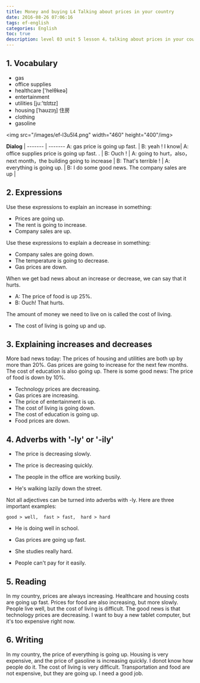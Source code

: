 ```yaml
---
title: Money and buying L4 Talking about prices in your country 
date: 2016-08-26 07:06:16
tags: ef-english
categories: English
toc: true
description: level 03 unit 5 lesson 4，talking about prices in your country
---
```


## 1. Vocabulary

- gas
- office supplies
- healthcare  ['helθkeə] 
- entertainment
- utilities  [juː'tɪlɪtɪz]
- housing [ˈhaʊzɪŋ] 住房
- clothing
- gasoline

<img src="/images/ef-l3u5l4.png" width="460" height="400"/img>

**Dialog** |
------- | -------
A: gas price is going up fast. |
B: yeah ! I know|
A: office supplies price is going up fast. . |
B: Ouch ! |
A: going to hurt，also，next month，the building going to increase |
B: That's terrible ! |
A: everything is going up. |
B: I do some good news. The company sales are up |

## 2. Expressions

Use these expressions to explain an increase in something:
 
- Prices are going up.
- The rent is going to increase.
- Company sales are up.	
 	 	 
Use these expressions to explain a decrease in something:
 
- Company sales are going down.                          
- The temperature is going to decrease.                             
- Gas prices are down. 

When we get bad news about an increase or decrease, we can say that it hurts. 

- A: The price of food is up 25%.
- B: Ouch! That hurts.

The amount of money we need to live on is called the cost of living. 

- The cost of living is going up and up.	
## 3. Explaining increases and decreases

More bad  news today: The prices of housing  and utilities are both up by more than 20%. Gas prices are going to increase  for the next few months. The cost  of education is also going up.  There is some good  news: The price of food is down by 10%.

- Technology prices are decreasing.
- Gas prices are increasing.
- The price of entertainment is up.
- The cost of living is going down.
- The cost of education is going up.
- Food prices are down.

## 4. Adverbs with '-ly' or '-ily'
  
- The price is decreasing slowly.
- The price is decreasing quickly.                  
 
- The people in the office are working busily.        
- He's walking lazily down the street.                

Not all adjectives can be turned into adverbs with -ly. Here are three important examples:

`good > well,  fast > fast,  hard > hard`

- He is doing well in school.                        
- Gas prices are going up fast.
- She studies really hard.


- People can't pay for it easily.

## 5. Reading

In my country, prices are always increasing. Healthcare and housing costs are going up fast. Prices for food are also increasing, but more slowly. People live well, but the cost of living is difficult. The good news is that technology prices are decreasing. I want to buy a new tablet computer, but it's too expensive right now.

## 6. Writing

In my country, the price of everything is going up. Housing is very expensive, and the price of gasoline is increasing quickly. I donot know how people do it. The cost of living is very difficult. Transportation and food are not expensive, but they are going up. I need a good job.